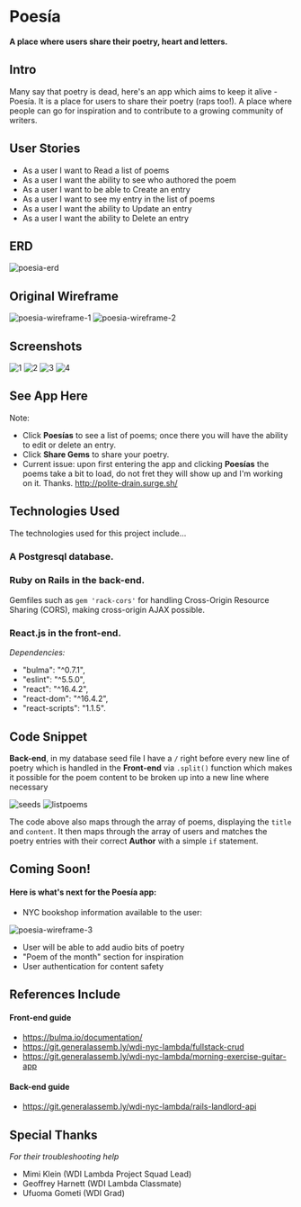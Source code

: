 # Poesía
**A place where users share their poetry, heart and letters.**

## Intro
Many say that poetry is dead, here's an app which aims to keep it alive - Poesía. It is a place for users to share their poetry (raps too!). A place where people can go for inspiration and to contribute to a growing community of writers.

## User Stories
- As a user I want to Read a list of poems
- As a user I want the ability to see who authored the poem
- As a user I want to be able to Create an entry 
- As a user I want to see my entry in the list of poems
- As a user I want the ability to Update an entry
- As a user I want the ability to Delete an entry

## ERD
![poesia-erd](https://user-images.githubusercontent.com/39888042/45449606-9a553500-b6a3-11e8-9649-aac5a50e1af5.png)

## Original Wireframe
![poesia-wireframe-1](https://user-images.githubusercontent.com/39888042/45041563-9fc4d680-b036-11e8-936e-a50266e22559.png)
![poesia-wireframe-2](https://user-images.githubusercontent.com/39888042/45042651-32ff0b80-b039-11e8-89d8-38e6dd849f5b.png)

## Screenshots
![1](https://user-images.githubusercontent.com/39888042/45548593-e8c51980-b7f2-11e8-85a5-5e5fac5ced3d.png)
![2](https://user-images.githubusercontent.com/39888042/45548682-36da1d00-b7f3-11e8-861c-fca567d8ab8f.png)
![3](https://user-images.githubusercontent.com/39888042/45548604-ef539100-b7f2-11e8-8c29-e284f83fa176.png)
![4](https://user-images.githubusercontent.com/39888042/45548609-f5497200-b7f2-11e8-9517-9a1037f9eaec.png)

## See App Here
Note: 
- Click **Poesías** to see a list of poems; once there you will have the ability to edit or delete an entry.
- Click **Share Gems** to share your poetry.
- Current issue: upon first entering the app and clicking **Poesías** the poems take a bit to load, do not fret they will show up and I'm working on it. Thanks.
http://polite-drain.surge.sh/

## Technologies Used
The technologies used for this project include...
### A Postgresql database.
### Ruby on Rails in the back-end.
Gemfiles such as `gem 'rack-cors'` for handling Cross-Origin Resource Sharing (CORS), making cross-origin AJAX possible.
### React.js in the front-end.
*Dependencies:*
- "bulma": "^0.7.1",
- "eslint": "^5.5.0",
- "react": "^16.4.2",
- "react-dom": "^16.4.2",
- "react-scripts": "1.1.5".
    
## Code Snippet
**Back-end**, in my database seed file I have a `/` right before every new line of poetry which is handled in the **Front-end** via `.split()` function which makes it possible for the poem content to be broken up into a new line where necessary

![seeds](https://user-images.githubusercontent.com/39888042/45551451-034fc080-b7fc-11e8-8312-781947c26f03.png)
![listpoems](https://user-images.githubusercontent.com/39888042/45551447-00ed6680-b7fc-11e8-9fd1-8b1078c8126a.png)

The code above also maps through the array of poems, displaying the `title` and `content`. It then maps through the array of users and matches the poetry entries with their correct **Author** with a simple `if` statement.

## Coming Soon!
#### Here is what's next for the Poesía app:
- NYC bookshop information available to the user:

![poesia-wireframe-3](https://user-images.githubusercontent.com/39888042/45043840-5081a480-b03c-11e8-8ffc-f2d7251127dc.png)

- User will be able to add audio bits of poetry
- "Poem of the month" section for inspiration
- User authentication for content safety

## References Include
#### Front-end guide
- https://bulma.io/documentation/
- https://git.generalassemb.ly/wdi-nyc-lambda/fullstack-crud
- https://git.generalassemb.ly/wdi-nyc-lambda/morning-exercise-guitar-app
#### Back-end guide
- https://git.generalassemb.ly/wdi-nyc-lambda/rails-landlord-api 

## Special Thanks
*For their troubleshooting help*
- Mimi Klein (WDI Lambda Project Squad Lead)
- Geoffrey Harnett (WDI Lambda Classmate)
- Ufuoma Gometi (WDI Grad)
